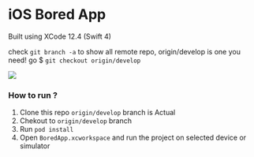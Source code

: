 # iOS Bored App

Built using XCode 12.4 (Swift 4)

check `git branch -a` to show all remote repo, origin/develop is one you need!
go $ `git checkout origin/develop`

![](demo.gif)

### How to run ?

1. Clone this repo `origin/develop` branch is Actual
1. Chekout to `origin/develop` branch
3. Run `pod install`
4. Open `BoredApp.xcworkspace` and run the project on selected device or simulator
